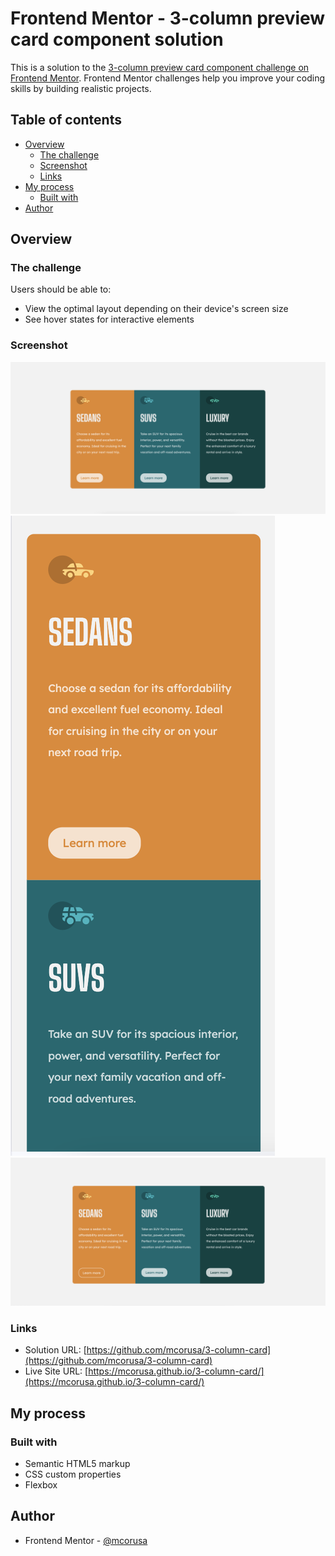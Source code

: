 # Frontend Mentor - 3-column preview card component solution

This is a solution to the [3-column preview card component challenge on Frontend Mentor](https://www.frontendmentor.io/challenges/3column-preview-card-component-pH92eAR2-). Frontend Mentor challenges help you improve your coding skills by building realistic projects. 

## Table of contents

- [Overview](#overview)
  - [The challenge](#the-challenge)
  - [Screenshot](#screenshot)
  - [Links](#links)
- [My process](#my-process)
  - [Built with](#built-with)
- [Author](#author)




## Overview

### The challenge

Users should be able to:

- View the optimal layout depending on their device's screen size
- See hover states for interactive elements

### Screenshot

![](./screenshots/Screenshot%20web.png)
![](./screenshots/Screenshot%20mob.png)
![](./screenshots/ScreenshotActive.png)



### Links

- Solution URL: [https://github.com/mcorusa/3-column-card](https://github.com/mcorusa/3-column-card)
- Live Site URL: [https://mcorusa.github.io/3-column-card/](https://mcorusa.github.io/3-column-card/)

## My process

### Built with

- Semantic HTML5 markup
- CSS custom properties
- Flexbox


## Author

- Frontend Mentor - [@mcorusa](https://www.frontendmentor.io/profile/yourusername)
